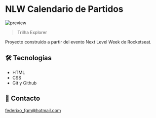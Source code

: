 # NLW Calendario de Partidos

![preview](https://images2.imgbox.com/a6/51/TQomiSx6_o.png)

> Trilha Explorer

Proyecto construído a partir del evento Next Level Week de Rocketseat.


## 🛠 Tecnologías

- HTML
- CSS
- Git y Github

## 💛 Contacto

federixo_fgm@hotmail.com
